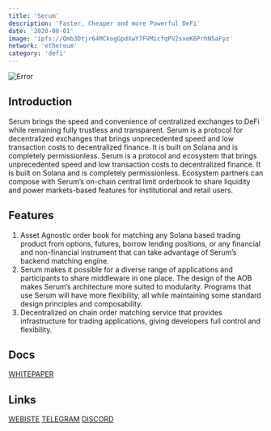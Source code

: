 ```yaml
---
title: 'Serum'
description: 'Faster, Cheaper and more Powerful DeFi'
date: '2020-08-01'
image: 'ipfs://Qmb3Dtjr64MCkogGpdXwY7FVMicfqPV2sxeK6PrhN5aFyz'
network: 'ethereum'
category: 'defi'
---
```


![Error](ipfs://QmVnNYaj2Zwy4JnocQmHCXwJj3FfUEiCsnyR9b8nA1UmHQ)

## Introduction
Serum brings the speed and convenience of centralized exchanges to DeFi while remaining fully trustless and transparent. Serum is a protocol for decentralized exchanges that brings unprecedented speed and low transaction costs to decentralized finance. It is built on Solana and is completely permissionless. Serum is a protocol and ecosystem that brings unprecedented speed and low transaction costs to decentralized finance. It is built on Solana and is completely permissionless. Ecosystem partners can compose with Serum’s on-chain central limit orderbook to share liquidity and power markets-based features for institutional and retail users.


## Features

1. Asset Agnostic order book for matching any Solana based trading product from options, futures, borrow lending positions, or any financial and non-financial instrument that can take advantage of Serum’s backend matching engine.
2. Serum makes it possible for a diverse range of applications and participants to share middleware in one place. The design of the AOB makes Serum’s architecture more suited to modularity. Programs that use Serum will have more flexibility, all while maintaining some standard design principles and composability.
3. Decentralized on chain order matching service that provides infrastructure for trading applications, giving developers full control and flexibility.


## Docs


[WHITEPAPER](ipfs://QmPrm3SzYyNXXNM6RyT8vC6cB1j9r4od3YEsKXb3ZUAm31)


## Links

[WEBISTE](https://projectserum.com/)
[TELEGRAM](https://t.me/ProjectSerum)
[DISCORD](https://twitter.com/projectserum)